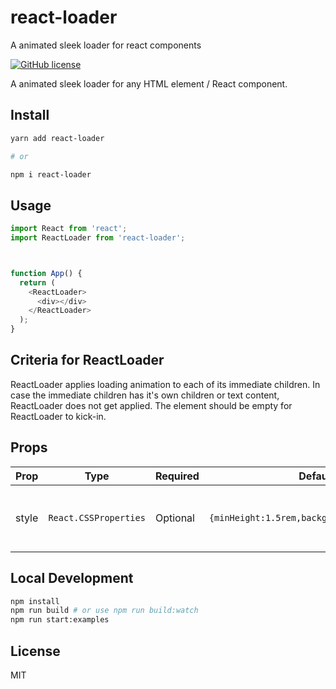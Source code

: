 # react-loader
A animated sleek loader for react components

[![GitHub license](https://img.shields.io/github/license/vasanthonline/battleship?logo=MIT)](https://github.com/vasanthonline/react-loader/blob/main/LICENSE)

A animated sleek loader for any HTML element / React component.


## Install

```bash
yarn add react-loader

# or

npm i react-loader
```

## Usage

```javascript
import React from 'react';
import ReactLoader from 'react-loader';



function App() {
  return (
    <ReactLoader>
      <div></div>
    </ReactLoader>
  );
}
```

## Criteria for ReactLoader

ReactLoader applies loading animation to each of its immediate children. 
In case the immediate children has it's own children or text content, ReactLoader does not get applied. The element should be empty for ReactLoader to kick-in.

## Props

| Prop                      | Type            | Required             |  Default                        | Description                                                                                                                                                                                                                                                                                                                                                                                                      |
| ------------------------- | --------------- | --------------- | ------------------------------ | ---------------------------------------------------------------------------------------------------------------------------------------------------------------------------------------------------------------------------------------------------------------------------------------------------------------------------------------------------------------------------------------------------------------- |
| style                     | `React.CSSProperties`        | Optional         |   `{minHeight:1.5rem,backgroundColor:#e2e2e2}`                           | Custom CSS styling for children of ReactLoader component.                                                                                                                                                                                                                                                                                                                                                                                       |



## Local Development

```bash
npm install
npm run build # or use npm run build:watch
npm run start:examples
```

## License

MIT
